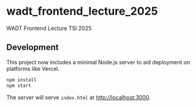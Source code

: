 # wadt_frontend_lecture_2025

WADT Frontend Lecture TSI 2025

## Development

This project now includes a minimal Node.js server to aid deployment on platforms like Vercel.

```bash
npm install
npm start
```

The server will serve `index.html` at [http://localhost:3000](http://localhost:3000).
